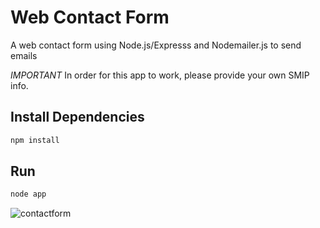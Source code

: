 # Web Contact Form

A web contact form using Node.js/Expresss and Nodemailer.js to send emails

*IMPORTANT*
In order for this app to work, please provide your own SMIP info.

## Install Dependencies
```bash
npm install
```
## Run
```bash
node app
```
![contactform](https://user-images.githubusercontent.com/29064878/36567313-ebe21228-181d-11e8-82ca-9448907374e2.JPG)

